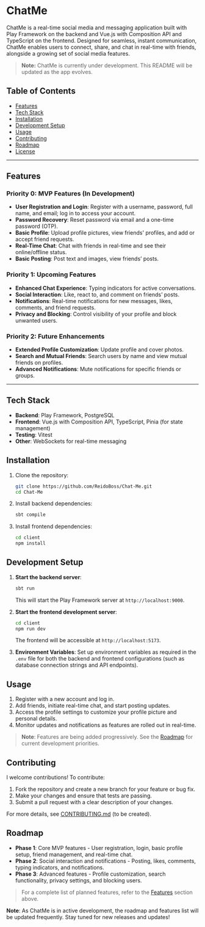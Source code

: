 # ChatMe

ChatMe is a real-time social media and messaging application built with Play Framework on the backend and Vue.js with Composition API and TypeScript on the frontend. Designed for seamless, instant communication, ChatMe enables users to connect, share, and chat in real-time with friends, alongside a growing set of social media features.

> **Note:** ChatMe is currently under development. This README will be updated as the app evolves.

## Table of Contents

- [Features](#features)
- [Tech Stack](#tech-stack)
- [Installation](#installation)
- [Development Setup](#development-setup)
- [Usage](#usage)
- [Contributing](#contributing)
- [Roadmap](#roadmap)
- [License](#license)

---

## Features

### Priority 0: MVP Features (In Development)
- **User Registration and Login**: Register with a username, password, full name, and email; log in to access your account.
- **Password Recovery**: Reset password via email and a one-time password (OTP).
- **Basic Profile**: Upload profile pictures, view friends' profiles, and add or accept friend requests.
- **Real-Time Chat**: Chat with friends in real-time and see their online/offline status.
- **Basic Posting**: Post text and images, view friends’ posts.

### Priority 1: Upcoming Features
- **Enhanced Chat Experience**: Typing indicators for active conversations.
- **Social Interaction**: Like, react to, and comment on friends’ posts.
- **Notifications**: Real-time notifications for new messages, likes, comments, and friend requests.
- **Privacy and Blocking**: Control visibility of your profile and block unwanted users.

### Priority 2: Future Enhancements
- **Extended Profile Customization**: Update profile and cover photos.
- **Search and Mutual Friends**: Search users by name and view mutual friends on profiles.
- **Advanced Notifications**: Mute notifications for specific friends or groups.

---

## Tech Stack

- **Backend**: Play Framework, PostgreSQL
- **Frontend**: Vue.js with Composition API, TypeScript, Pinia (for state management)
- **Testing**: Vitest
- **Other**: WebSockets for real-time messaging

## Installation

1. Clone the repository:
   ```bash
   git clone https://github.com/ReidoBoss/Chat-Me.git
   cd Chat-Me
   ```

2. Install backend dependencies:
   ```bash
   sbt compile
   ```

3. Install frontend dependencies:
   ```bash
   cd client
   npm install
   ```

## Development Setup

1. **Start the backend server**:
   ```bash
   sbt run
   ```
   This will start the Play Framework server at `http://localhost:9000`.

2. **Start the frontend development server**:
   ```bash
   cd client
   npm run dev
   ```
   The frontend will be accessible at `http://localhost:5173`.

3. **Environment Variables**: Set up environment variables as required in the `.env` file for both the backend and frontend configurations (such as database connection strings and API endpoints).

## Usage

1. Register with a new account and log in.
2. Add friends, initiate real-time chat, and start posting updates.
3. Access the profile settings to customize your profile picture and personal details.
4. Monitor updates and notifications as features are rolled out in real-time.

> **Note**: Features are being added progressively. See the [Roadmap](#roadmap) for current development priorities.

## Contributing

I welcome contributions! To contribute:

1. Fork the repository and create a new branch for your feature or bug fix.
2. Make your changes and ensure that tests are passing.
3. Submit a pull request with a clear description of your changes.

For more details, see [CONTRIBUTING.md](CONTRIBUTING.md) (to be created).

## Roadmap

- **Phase 1**: Core MVP features - User registration, login, basic profile setup, friend management, and real-time chat.
- **Phase 2**: Social interaction and notifications - Posting, likes, comments, typing indicators, and notifications.
- **Phase 3**: Advanced features - Profile customization, search functionality, privacy settings, and blocking users.

> For a complete list of planned features, refer to the [Features](#features) section above.


**Note**: As ChatMe is in active development, the roadmap and features list will be updated frequently. Stay tuned for new releases and updates!

